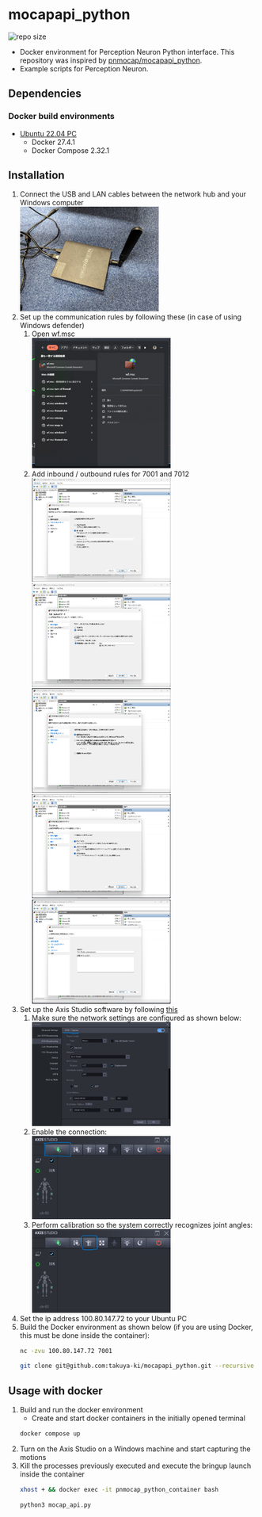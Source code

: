 # mocapapi_python

![repo size](https://img.shields.io/github/repo-size/takuya-ki/mocapapi_python)

- Docker environment for Perception Neuron Python interface. This repository was inspired by [pnmocap/mocapapi_python](https://github.com/pnmocap/mocapapi_python).
- Example scripts for Perception Neuron.

## Dependencies

### Docker build environments

- [Ubuntu 22.04 PC](https://ubuntu.com/certified/laptops?q=&limit=20&vendor=Dell&vendor=Lenovo&vendor=HP&release=22.04+LTS)
  - Docker 27.4.1
  - Docker Compose 2.32.1

## Installation

1. Connect the USB and LAN cables between the network hub and your Windows computer  
    <img src=image/access_point.jpg width=280>  
2. Set up the communication rules by following these (in case of using Windows defender)
    1. Open wf.msc<br>
    <img src=image/wf.msc.png width=280><br>
    2. Add inbound / outbound rules for 7001 and 7012<br>
    <img src=image/inbound_rule_step1.png width=280><br>
    <img src=image/inbound_rule_step2.png width=280><br>
    <img src=image/inbound_rule_step3.png width=280><br>
    <img src=image/inbound_rule_step4.png width=280><br>
    <img src=image/inbound_rule_step5.png width=280><br>
3. Set up the Axis Studio software by following [this](https://github.com/pnmocap/mocap_ros_py?tab=readme-ov-file#configure-the-motion-capture-software-axis-studio)  
    1. Make sure the network settings are configured as shown below:<br>
    <img src=image/network.png width=280><br>
    2. Enable the connection:<br>
    <img src=image/setting.png width=280><br>
    3. Perform calibration so the system correctly recognizes joint angles:<br>
    <img src=image/calibration.png width=280><br>
4. Set the ip address 100.80.147.72 to your Ubuntu PC
5. Build the Docker environment as shown below (if you are using Docker, this must be done inside the container):  
    ```bash
    nc -zvu 100.80.147.72 7001
    ```
    ```bash
    git clone git@github.com:takuya-ki/mocapapi_python.git --recursive --depth 1 && cd mocapapi_python && COMPOSE_DOCKER_CLI_BUILD=1 DOCKER_BUILDKIT=1 docker compose build --no-cache --parallel  
    ```

## Usage with docker

1. Build and run the docker environment
    - Create and start docker containers in the initially opened terminal
    ```bash
    docker compose up
    ```
2. Turn on the Axis Studio on a Windows machine and start capturing the motions
3. Kill the processes previously executed and execute the bringup launch inside the container
    ```bash
    xhost + && docker exec -it pnmocap_python_container bash
    ```
    ```bash
    python3 mocap_api.py
    ```

